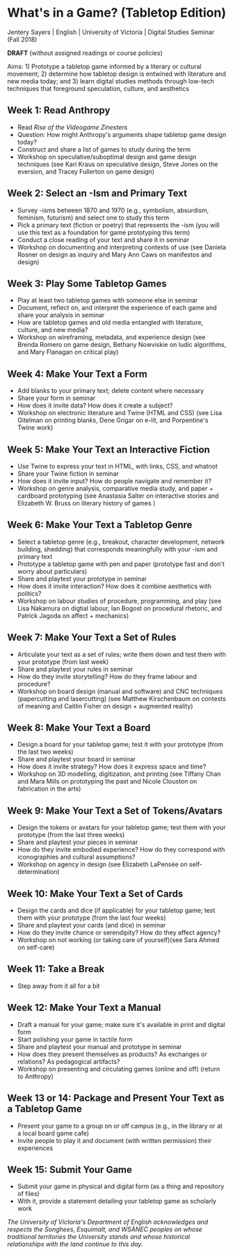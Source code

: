 # What's in a Game? (Tabletop Edition) 

Jentery Sayers | English | University of Victoria | Digital Studies Seminar (Fall 2018)

**DRAFT** (without assigned readings or course policies) 

Aims: 1) Prototype a tabletop game informed by a literary or cultural movement; 2) determine how tabletop design is entwined with literature and new media today; and 3) learn digital studies methods through low-tech techniques that foreground speculation, culture, and aesthetics 

## Week 1: Read Anthropy 

* Read *Rise of the Videogame Zinesters* 
* Question: How might Anthropy's arguments shape tabletop game design today? 
* Construct and share a list of games to study during the term 
* Workshop on speculative/suboptimal design and game design techniques (see Kari Kraus on speculative design, Steve Jones on the eversion, and Tracey Fullerton on game design) 

## Week 2: Select an -Ism and Primary Text 

* Survey -isms between 1870 and 1970 (e.g., symbolism, absurdism, feminism, futurism) and select one to study this term
* Pick a primary text (fiction or poetry) that represents the -ism (you will use this text as a foundation for game prototyping this term)
* Conduct a close reading of your text and share it in seminar  
* Workshop on documenting and interpreting contexts of use (see Daniela Rosner on design as inquiry and Mary Ann Caws on manifestos and design) 

## Week 3: Play Some Tabletop Games 

* Play at least two tabletop games with someone else in seminar 
* Document, reflect on, and interpret the experience of each game and share your analysis in seminar
* How are tabletop games and old media entangled with literature, culture, and new media? 
* Workshop on wireframing, metadata, and experience design (see Brenda Romero on game design, Bethany Nowviskie on ludic algorithms, and Mary Flanagan on critical play) 

## Week 4: Make Your Text a Form 

* Add blanks to your primary text; delete content where necessary 
* Share your form in seminar
* How does it invite data? How does it create a subject? 
* Workshop on electronic literature and Twine (HTML and CSS) (see Lisa Gitelman on printing blanks, Dene Grigar on e-lit, and Porpentine's Twine work) 

## Week 5: Make Your Text an Interactive Fiction

* Use Twine to express your text in HTML, with links, CSS, and whatnot
* Share your Twine fiction in seminar 
* How does it invite input? How do people navigate and remember it? 
* Workshop on genre analysis, comparative media study, and paper + cardboard prototyping (see Anastasia Salter on interactive stories and Elizabeth W. Bruss on literary history of games ) 

## Week 6: Make Your Text a Tabletop Genre 

* Select a tabletop genre (e.g., breakout, character development, network building, shedding) that corresponds meaningfully with your -ism and primary text 
* Prototype a tabletop game with pen and paper (prototype fast and don't worry about particulars)
* Share and playtest your prototype in seminar 
* How does it invite interaction? How does it combine aesthetics with politics? 
* Workshop on labour studies of procedure, programming, and play (see Lisa Nakamura on digtial labour, Ian Bogost on procedural rhetoric, and Patrick Jagoda on affect + mechanics) 

## Week 7: Make Your Text a Set of Rules 

* Articulate your text as a set of rules; write them down and test them with your prototype (from last week)
* Share and playtest your rules in seminar 
* How do they invite storytelling? How do they frame labour and procedure? 
* Workshop on board design (manual and software) and CNC techniques (papercutting and lasercutting) (see Matthew Kirschenbaum on contests of meaning and Caitlin Fisher on design + augmented reality) 

## Week 8: Make Your Text a Board 
* Design a board for your tabletop game; test it with your prototype (from the last two weeks)
* Share and playtest your board in seminar 
* How does it invite strategy? How does it express space and time? 
* Workshop on 3D modelling, digitization, and printing (see Tiffany Chan and Mara Mills on prototyping the past and Nicole Clouston on fabrication in the arts) 

## Week 9: Make Your Text a Set of Tokens/Avatars  

* Design the tokens or avatars for your tabletop game; test them with your prototype (from the last three weeks)
* Share and playtest your pieces in seminar
* How do they invite embodied experience? How do they correspond with iconographies and cultural assumptions? 
* Workshop on agency in design (see Elizabeth LaPensée on self-determination) 

## Week 10: Make Your Text a Set of Cards 

* Design the cards and dice (if applicable) for your tabletop game; test them with your prototype (from the last four weeks)
* Share and playtest your cards (and dice) in seminar 
* How do they invite chance or serendipity? How do they affect agency? 
* Workshop on not working (or taking care of yourself)(see Sara Ahmed on self-care) 

## Week 11: Take a Break 

* Step away from it all for a bit 

## Week 12: Make Your Text a Manual

* Draft a manual for your game; make sure it's available in print and digital form 
* Start polishing your game in tactile form
* Share and playtest your manual and prototype in seminar 
* How does they present themselves as products? As exchanges or relations? As pedagogical artifacts? 
* Workshop on presenting and circulating games (online and off) (return to Anthropy) 

## Week 13 or 14: Package and Present Your Text as a Tabletop Game 

* Present your game to a group on or off campus (e.g., in the library or at a local board game cafe)
* Invite people to play it and document (with written permission) their experiences 

## Week 15: Submit Your Game 

* Submit your game in physical and digital form (as a thing and repository of files)
* With it, provide a statement detailing your tabletop game as scholarly work 

*The University of Victoria's Department of English acknowledges and respects the Songhees, Esquimalt, and WSÁNEĆ peoples on whose traditional territories the University stands and whose historical relationships with the land continue to this day.*
